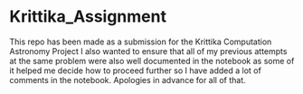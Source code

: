 # Krittika_Assignment
This repo has been made as a submission for the Krittika Computation Astronomy Project
I also wanted to ensure that all of my previous attempts at the same problem were also well documented in the notebook as some of it helped me decide how to proceed further so I have added a lot of comments in the notebook. 
Apologies in advance for all of that.
